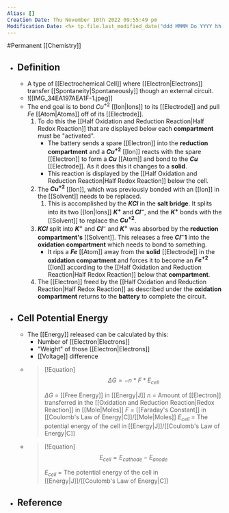 ```yaml
---
Alias: []
Creation Date: Thu November 10th 2022 09:55:49 pm 
Modification Date: <%+ tp.file.last_modified_date("ddd MMMM Do YYYY hh:mm:ss a") %>
---
```

#Permanent [[Chemistry]]

- ## Definition
	- A type of [[Electrochemical Cell]] where [[Electron|Electrons]] transfer [[Spontaneity|Spontaneously]] though an external circuit.
	- ![[IMG_34EA197AEA1F-1.jpeg]]
	- The end goal is to bond $Cu^{+2}$ [[Ion|Ions]] to its [[Electrode]] and pull $Fe$ [[Atom|Atoms]] off of its [[Electrode]].
		1. To do this the [[Half Oxidation and Reduction Reaction|Half Redox Reaction]] that are displayed below each **compartment** must be "activated".
			- The battery sends a spare [[Electron]] into the **reduction compartment** and a **$Cu^{+2}$** [[Ion]] reacts with the spare [[Electron]] to form a **$Cu$** [[Atom]] and bond to the **$Cu$** [[Electrode]]. As it does this it changes to a **solid**.
			- This reaction is displayed by the [[Half Oxidation and Reduction Reaction|Half Redox Reaction]] below the cell.
		2. The **$Cu^{+2}$** [[Ion]], which was previously bonded with an [[Ion]] in the [[Solvent]] needs to be replaced. 
			1. This is accomplished by the **$KCl$** in the **salt bridge**. It splits into its two [[Ion|Ions]] **$K^+$** and **$Cl^-$**, and the **$K^+$** bonds with the [[Solvent]] to replace the **$Cu^{+2}$**.
		3. **$KCl$** split into **$K^+$** and **$Cl^-$** and **$K^+$** was absorbed by the **reduction compartment's** [[Solvent]]. This releases a free **$Cl^-1$** into the **oxidation compartment** which needs to bond to something.
			- It rips a **$Fe$** [[Atom]] away from the **solid** [[Electrode]] in the **oxidation compartment** and forces it to become an **$Fe^{+2}$** [[Ion]] according to the [[Half Oxidation and Reduction Reaction|Half Redox Reaction]] below that **compartment**.
		4. The [[Electron]] freed by the [[Half Oxidation and Reduction Reaction|Half Redox Reaction]] as described under the **oxidation compartment** returns to the **battery** to complete the circuit.
- ## Cell Potential Energy
	- The [[Energy]] released can be calculated by this:
		- Number of [[Electron|Electrons]]
		- "Weight" of those [[Electron|Electrons]]
		- [[Voltage]] difference
	- > [!Equation]
	  > $$\Delta G = -n*F*E_{cell}$$
	  > 
	  > $\Delta G$ = [[Free Energy]] in [[Energy|J]]
	  > $n$ = Amount of [[Electron]] transferred in the [[Oxidation and Reduction Reaction|Redox Reaction]] in [[Mole|Moles]]
	  > $F$ = [[Faraday's Constant]] in [[Coulomb's Law of Energy|C]]/[[Mole|Moles]]
	  > $E_{cell}$ = The potential energy of the cell in [[Energy|J]]/[[Coulomb's Law of Energy|C]]
	- > [!Equation]
	  > $$E_{cell}=E_{cathode}-E_{anode}$$
	  > 
	  > $E_{cell}$ = The potential energy of the cell in [[Energy|J]]/[[Coulomb's Law of Energy|C]]
	  > 
- ## Reference